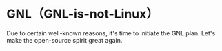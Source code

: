 # GNL（GNL-is-not-Linux）
Due to certain well-known reasons, it's time to initiate the GNL plan. Let's make the open-source spirit great again.
